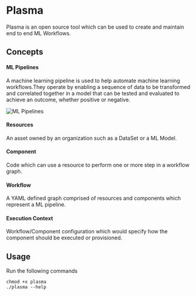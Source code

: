 # Plasma 

Plasma is an open source tool which can be used to create and maintain
end to end ML Workflows. 


## Concepts

#### ML Pipelines

A machine learning pipeline is used to help automate machine learning workflows.They operate by enabling a sequence of data to be transformed and correlated together in a model that can be tested and evaluated to achieve an outcome, whether positive or negative.

![ML Pipelines](https://miro.medium.com/max/1688/1*rJGhyaChhnN_f4pg_T4__A.png)

#### Resources
An asset owned by an organization such as a DataSet or a ML Model.

#### Component
Code which can use a resource to perform one or more step in a workflow graph.

#### Workflow
A YAML defined graph comprised of resources and components which represent a ML pipeline. 

#### Execution Context
Workflow/Component configuration which would specify how the component should be executed or provisioned.


## Usage

Run the following commands

    chmod +x plasma
    ./plasma --help

